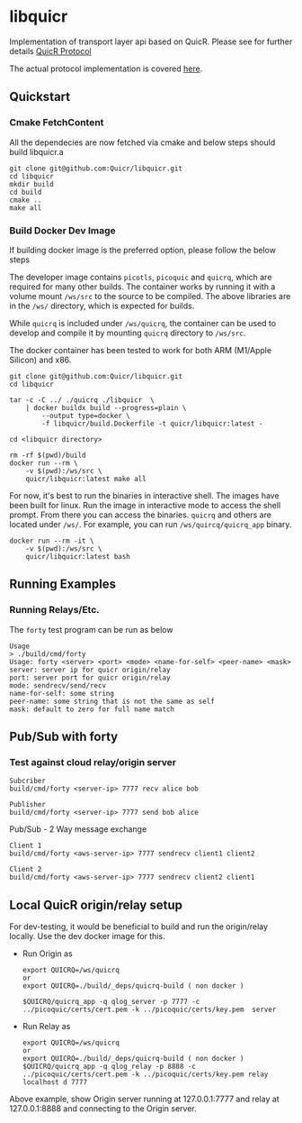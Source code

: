 libquicr
========

Implementation of transport layer api based on QuicR.
Please see for further details
[QuicR Protocol](https://www.ietf.org/id/draft-jennings-moq-quicr-proto-01.html)

The actual protocol implementation is covered [here](https://github.com/Quicr/quicrq).

Quickstart
----------
### Cmake FetchContent

All the dependecies are now fetched via cmake and below steps should 
build libquicr.a

```
git clone git@github.com:Quicr/libquicr.git
cd libquicr
mkdir build
cd build
cmake ..
make all
```

### Build Docker Dev Image
If building docker image is the preferred option, please follow the below steps

The developer image contains ```picotls```, ```picoquic``` and ```quicrq```, which are required
for many other builds.  The container works by running it with a volume mount ```/ws/src```
to the source to be compiled. The above libraries are in the ```/ws/``` directory, which is expected for builds.

While ```quicrq``` is included under ```/ws/quicrq```, the container can be used to develop and compile
it by mounting ```quicrq``` directory to ```/ws/src```. 

The docker container has been tested to work for both ARM (M1/Apple Silicon) and x86.  

```
git clone git@github.com:Quicr/libquicr.git
cd libquicr

tar -c -C ../ ./quicrq ./libquicr  \
    | docker buildx build --progress=plain \
        --output type=docker \
        -f libquicr/build.Dockerfile -t quicr/libquicr:latest -
```


```
cd <libquicr directory>

rm -rf $(pwd)/build
docker run --rm \
    -v $(pwd):/ws/src \
    quicr/libquicr:latest make all 
```

For now, it's best to run the binaries in interactive shell.  The images have been built for linux.  Run
the image in interactive mode to access the shell prompt.  From there you can access the binaries. 
```quicrq``` and others are located under ```/ws/```.   For example, you can run ```/ws/quircq/quicrq_app``` binary. 

```
docker run --rm -it \
    -v $(pwd):/ws/src \
    quicr/libquicr:latest bash
```



Running Examples
--------------

### Running Relays/Etc.

The `forty` test program can be run as below

```
Usage
> ./build/cmd/forty 
Usage: forty <server> <port> <mode> <name-for-self> <peer-name> <mask>
server: server ip for quicr origin/relay
port: server port for quicr origin/relay
mode: sendrecv/send/recv
name-for-self: some string
peer-name: some string that is not the same as self
mask: default to zero for full name match
```

Pub/Sub with forty
-------------------
### Test against cloud relay/origin server

```
Subcriber
build/cmd/forty <server-ip> 7777 recv alice bob
```

```
Publisher
build/cmd/forty <server-ip> 7777 send bob alice
```

Pub/Sub - 2 Way message exchange
```
Client 1
build/cmd/forty <aws-server-ip> 7777 sendrecv client1 client2

Client 2
build/cmd/forty <aws-server-ip> 7777 sendrecv client2 client1

```



Local QuicR origin/relay setup
----------------------------------
For dev-testing, it would be beneficial to build and run 
the origin/relay locally.  Use the dev docker image for this. 

- Run Origin as
    ```
    export QUICRQ=/ws/quicrq
    or
    export QUICRQ=./build/_deps/quicrq-build ( non docker )
    
    $QUICRQ/quicrq_app -q qlog_server -p 7777 -c ../picoquic/certs/cert.pem -k ../picoquic/certs/key.pem  server
    ```
- Run Relay as
    ```
    export QUICRQ=/ws/quicrq
    or 
    export QUICRQ=./build/_deps/quicrq-build ( non docker )
    $QUICRQ/quicrq_app -q qlog_relay -p 8888 -c ../picoquic/certs/cert.pem -k ../picoquic/certs/key.pem relay localhost d 7777
    ```

Above example, show Origin server running at 127.0.0.1:7777 and relay at 127.0.0.1:8888 and 
connecting to the Origin server.
